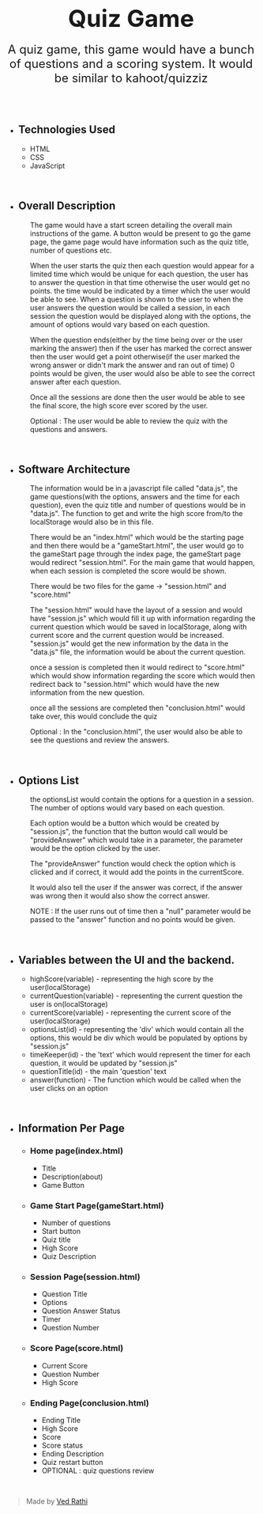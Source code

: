 <!-- markdownlint-disable-file -->

<center>

# <font size = "7"> Quiz Game </font>

<font size = "5">A quiz game, this game would have a bunch of questions and a scoring system. It would be similar to kahoot/quizziz</font>

<br>
<br>

</center>

* ## Technologies Used
    - HTML
    - CSS
    - JavaScript

<br>

* ## Overall Description

    <ul>

    The game would have a start screen detailing the overall main instructions of the game. A button would be present to go the game page, the game page would have information such as the quiz title, number of questions etc. 
    
    When the user starts the quiz then each question would appear for a limited time which would be unique for each question, the user has to answer the question in that time otherwise the user would get no points. the time would be indicated by a timer which the user would be able to see. When a question is shown to the user to when the user answers the question would be called a session, in each session the question would be displayed along with the options, the amount of options would vary based on each question. 
    
    When the question ends(either by the time being over or the user marking the answer) then if the user has marked the correct answer then the user would get a point otherwise(if the user marked the wrong answer or didn't mark the answer and ran out of time) 0 points would be given, the user would also be able to see the correct answer after each question. 
    
    Once all the sessions are done then the user would be able to see the final score, the high score ever scored by the user.
    
    Optional : The user would be able to review the quiz with the questions and answers.  

    </ul>

<br>

* ## Software Architecture
    <ul>

    The information would be in a javascript file called "data.js", the game questions(with the options, answers and the time for each question), even the quiz title and number of questions would be in "data.js". The function to get and write the high score from/to the localStorage would also be in this file.
 
    There would be an "index.html" which would be the starting page and then there would be a "gameStart.html", the user would go to the gameStart page through the index page, the gameStart page would redirect "session.html". For the main game that would happen, when each session is completed the score would be shown.

    There would be two files for the game -> "session.html" and "score.html"
    
    The "session.html" would have the layout of a session and would have "session.js" which would fill it up with information regarding the current question which would be saved in localStorage, along with current score and the current question would be increased. "session.js" would get the new information by the data in the "data.js" file, the information would be about the current question. 

    once a session is completed then it would redirect to "score.html" which would show information regarding the score which would then redirect back to "session.html" which would have the new information from the new question.

    once all the sessions are completed then "conclusion.html" would take over, this would conclude the quiz

    Optional : In the "conclusion.html", the user would also be able to see the questions and review the answers.  

    </ul>

<br>

* ## Options List

    <ul>

    the optionsList would contain the options for a question in a session. The number of options would vary based on each question.

    Each option would be a button which would be created by "session.js", the function that the button would call would be "provideAnswer" which would take in a parameter, the parameter would be the option clicked by the user. 

    The "provideAnswer" function would check the option which is clicked and if correct, it would add the points in the currentScore.

    It would also tell the user if the answer was correct, if the answer was wrong then it would also show the correct answer.

    NOTE : If the user runs out of time then a "null" parameter would be passed to the "answer" function and no points would be given.

    </ul>

<br>

* ## Variables between the UI and the backend.
    - highScore(variable) - representing the high score by the user(localStorage)
    - currentQuestion(variable) - representing the current question the user is on(localStorage)
    - currentScore(variable) - representing the current score of the user(localStorage)
    - optionsList(id) - representing the 'div' which would contain all the options, this would be div which would be populated by options by "session.js"
    - timeKeeper(id) - the 'text' which would represent the timer for each question, it would be updated by "session.js"
    - questionTitle(id) - the main 'question' text 
    - answer(function) - The function which would be called when the user clicks on an option

<br>

* ## Information Per Page
    * ### Home page(index.html)
        - Title 
        - Description(about)
        - Game Button
    
    * ### Game Start Page(gameStart.html)
        - Number of questions
        - Start button
        - Quiz title
        - High Score
        - Quiz Description

    * ### Session Page(session.html)
        - Question Title
        - Options
        - Question Answer Status
        - Timer
        - Question Number
    
    * ### Score Page(score.html)
        - Current Score
        - Question Number
        - High Score
    
    * ### Ending Page(conclusion.html)
        - Ending Title
        - High Score
        - Score
        - Score status
        - Ending Description
        - Quiz restart button
        - OPTIONAL : quiz questions review

<br>

> Made by [Ved Rathi](https://ved-programmer.github.io/)


